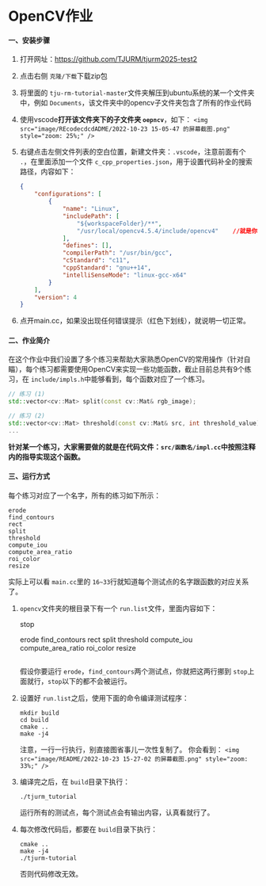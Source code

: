 # OpenCV作业

#### 一、安装步骤

1. 打开网址：https://github.com/TJURM/tjurm2025-test2
2. 点击右侧 `克隆/下载`下载zip包
3. 将里面的 `tju-rm-tutorial-master`文件夹解压到ubuntu系统的某一个文件夹中，例如 `Documents`，该文件夹中的opencv子文件夹包含了所有的作业代码
4. 使用vscode**打开该文件夹下的子文件夹 `oepncv`**，如下：
   `<img src="image/REcodecdcdADME/2022-10-23 15-05-47 的屏幕截图.png" style="zoom: 25%;" />`
5. 右键点击左侧文件列表的空白位置，新建文件夹：`.vscode`，注意前面有个 `.`，在里面添加一个文件 `c_cpp_properties.json`，用于设置代码补全的搜索路径，内容如下：

   ```json
   {
       "configurations": [
           {
               "name": "Linux",
               "includePath": [
                   "${workspaceFolder}/**",
                   "/usr/local/opencv4.5.4/include/opencv4"    //就是你安装opencv的目录
               ],
               "defines": [],
               "compilerPath": "/usr/bin/gcc",
               "cStandard": "c11",
               "cppStandard": "gnu++14",
               "intelliSenseMode": "linux-gcc-x64"
           }
       ],
       "version": 4
   }
   ```
6. 点开main.cc，如果没出现任何错误提示（红色下划线），就说明一切正常。

#### 二、作业简介

在这个作业中我们设置了多个练习来帮助大家熟悉OpenCV的常用操作（针对自瞄），每个练习都需要使用OpenCV来实现一些功能函数，截止目前总共有9个练习，在 `include/impls.h`中能够看到，每个函数对应了一个练习。

```c++
// 练习 (1)
std::vector<cv::Mat> split(const cv::Mat& rgb_image);

// 练习 (2)
std::vector<cv::Mat> threshold(const cv::Mat& src, int threshold_value);
...
```

**针对某一个练习，大家需要做的就是在代码文件：`src/函数名/impl.cc`中按照注释内的指导实现这个函数。**

#### 三、运行方式

每个练习对应了一个名字，所有的练习如下所示：

```
erode
find_contours
rect
split
threshold
compute_iou
compute_area_ratio
roi_color
resize
```

实际上可以看 `main.cc`里的 `16~33`行就知道每个测试点的名字跟函数的对应关系了。

1. `opencv`文件夹的根目录下有一个 `run.list`文件，里面内容如下：

   stop

   erode
   find_contours
   rect
   split
   threshold
   compute_iou
   compute_area_ratio
   roi_color
   resize

   ```

   ```
   假设你要运行 `erode`，`find_contours`两个测试点，你就把这两行挪到 `stop`上面就行，`stop`以下的都不会被运行。
2. 设置好 `run.list`之后，使用下面的命令编译测试程序：

   ```shell
   mkdir build
   cd build
   cmake ..
   make -j4
   ```
   注意，一行一行执行，别直接图省事儿一次性复制了。
   你会看到：
   `<img src="image/README/2022-10-23 15-27-02 的屏幕截图.png" style="zoom: 33%;" />`
3. 编译完之后，在 `build`目录下执行：

   ```shell
   ./tjurm_tutorial
   ```
   运行所有的测试点，每个测试点会有输出内容，认真看就行了。
4. 每次修改代码后，都要在 `build`目录下执行：

   ```shell
   cmake ..
   make -j4
   ./tjurm-tutorial
   ```
   否则代码修改无效。
